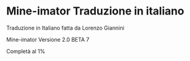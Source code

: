 # Mine-imator Traduzione in italiano
Traduzione in Italiano fatta da Lorenzo Giannini

Mine-imator Versione 2.0 BETA 7

Completà al 1%
